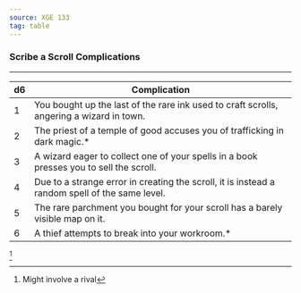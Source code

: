 ```yaml
---
source: XGE 133
tag: table
---
```


### Scribe a Scroll Complications
---
|d6|Complication|
|----|------------|
|1|You bought up the last of the rare ink used to craft scrolls, angering a wizard in town.|
|2|The priest of a temple of good accuses you of trafficking in dark magic.* |
|3|A wizard eager to collect one of your spells in a book presses you to sell the scroll.|
|4|Due to a strange error in creating the scroll, it is instead a random spell of the same level.|
|5|The rare parchment you bought for your scroll has a barely visible map on it.|
|6|A thief attempts to break into your workroom.* |
[^1] 

[^1]: Might involve a rival
